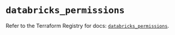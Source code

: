# `databricks_permissions`

Refer to the Terraform Registry for docs: [`databricks_permissions`](https://registry.terraform.io/providers/databricks/databricks/1.36.3/docs/resources/permissions).

